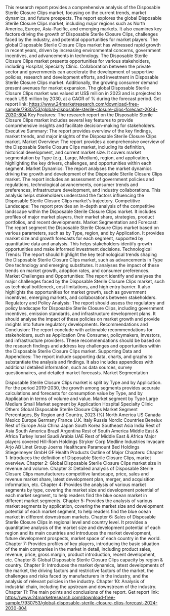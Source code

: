 This research report provides a comprehensive analysis of the Disposable Sterile Closure Clips market, focusing on the current trends, market dynamics, and future prospects. The report explores the global Disposable Sterile Closure Clips market, including major regions such as North America, Europe, Asia-Pacific, and emerging markets. It also examines key factors driving the growth of Disposable Sterile Closure Clips, challenges faced by the industry, and potential opportunities for market players.
The global Disposable Sterile Closure Clips market has witnessed rapid growth in recent years, driven by increasing environmental concerns, government incentives, and advancements in technology. The Disposable Sterile Closure Clips market presents opportunities for various stakeholders, including Hospital, Specialty Clinic. Collaboration between the private sector and governments can accelerate the development of supportive policies, research and development efforts, and investment in Disposable Sterile Closure Clips market. Additionally, the growing consumer demand present avenues for market expansion.
The global Disposable Sterile Closure Clips market was valued at US$ million in 2023 and is projected to reach US$ million by 2030, at a CAGR of % during the forecast period.
Get report link: https://www.24marketresearch.com/download-free-sample/7930753/global-disposable-sterile-closure-clips-forecast-2024-2030-804 
Key Features:
The research report on the Disposable Sterile Closure Clips market includes several key features to provide comprehensive insights and facilitate decision-making for stakeholders.
Executive Summary: The report provides overview of the key findings, market trends, and major insights of the Disposable Sterile Closure Clips market.
Market Overview: The report provides a comprehensive overview of the Disposable Sterile Closure Clips market, including its definition, historical development, and current market size. It covers market segmentation by Type (e.g., Large, Medium), region, and application, highlighting the key drivers, challenges, and opportunities within each segment.
Market Dynamics: The report analyses the market dynamics driving the growth and development of the Disposable Sterile Closure Clips market. The report includes an assessment of government policies and regulations, technological advancements, consumer trends and preferences, infrastructure development, and industry collaborations. This analysis helps stakeholders understand the factors influencing the Disposable Sterile Closure Clips market's trajectory.
Competitive Landscape: The report provides an in-depth analysis of the competitive landscape within the Disposable Sterile Closure Clips market. It includes profiles of major market players, their market share, strategies, product portfolios, and recent developments.
Market Segmentation and Forecast: The report segment the Disposable Sterile Closure Clips market based on various parameters, such as by Type, region, and by Application. It provides market size and growth forecasts for each segment, supported by quantitative data and analysis. This helps stakeholders identify growth opportunities and make informed investment decisions.
Technological Trends: The report should highlight the key technological trends shaping the Disposable Sterile Closure Clips market, such as advancements in Type One technology and emerging substitutes. It analyses the impact of these trends on market growth, adoption rates, and consumer preferences.
Market Challenges and Opportunities: The report identify and analyses the major challenges faced by the Disposable Sterile Closure Clips market, such as technical bottleneck, cost limitations, and high entry barrier. It also highlights the opportunities for market growth, such as government incentives, emerging markets, and collaborations between stakeholders.
Regulatory and Policy Analysis: The report should assess the regulatory and policy landscape for Disposable Sterile Closure Clips, including government incentives, emission standards, and infrastructure development plans. It should analyse the impact of these policies on market growth and provide insights into future regulatory developments.
Recommendations and Conclusion: The report conclude with actionable recommendations for stakeholders, such as Application One Consumer, policymakers, investors, and infrastructure providers. These recommendations should be based on the research findings and address key challenges and opportunities within the Disposable Sterile Closure Clips market.
Supporting Data and Appendices: The report include supporting data, charts, and graphs to substantiate the analysis and findings. It also includes appendices with additional detailed information, such as data sources, survey questionnaires, and detailed market forecasts.
Market Segmentation

Disposable Sterile Closure Clips market is split by Type and by Application. For the period 2019-2030, the growth among segments provides accurate calculations and forecasts for consumption value by Type, and by Application in terms of volume and value.
Market segment by Type
Large
Medium
Small
Market segment by Application
Hospital
Specialty Clinic
Others
Global Disposable Sterile Closure Clips Market Segment Percentages, By Region and Country, 2023 (%)
North America
US
Canada
Mexico
Europe
Germany
France
U.K.
Italy
Russia
Nordic Countries
Benelux
Rest of Europe
Asia
China
Japan
South Korea
Southeast Asia
India
Rest of Asia
South America
Brazil
Argentina
Rest of South America
Middle East & Africa
Turkey
Israel
Saudi Arabia
UAE
Rest of Middle East & Africa
Major players covered
Hill-Rom Holdings
Stryker Corp
Medline Industries
Invacare
Arjo AB
Linet Group
Joerns Healthcare
Paramount Bed Holdings
Stiegelmeyer GmbH
GF Health Products
Outline of Major Chapters:
Chapter 1: Introduces the definition of Disposable Sterile Closure Clips, market overview.
Chapter 2: Global Disposable Sterile Closure Clips market size in revenue and volume.
Chapter 3: Detailed analysis of Disposable Sterile Closure Clips manufacturers competitive landscape, price, sales and revenue market share, latest development plan, merger, and acquisition information, etc.
Chapter 4: Provides the analysis of various market segments by type, covering the market size and development potential of each market segment, to help readers find the blue ocean market in different market segments.
Chapter 5: Provides the analysis of various market segments by application, covering the market size and development potential of each market segment, to help readers find the blue ocean market in different downstream markets.
Chapter 6: Sales of Disposable Sterile Closure Clips in regional level and country level. It provides a quantitative analysis of the market size and development potential of each region and its main countries and introduces the market development, future development prospects, market space of each country in the world.
Chapter 7: Provides profiles of key players, introducing the basic situation of the main companies in the market in detail, including product sales, revenue, price, gross margin, product introduction, recent development, etc.
Chapter 8: Global Disposable Sterile Closure Clips capacity by region & country.
Chapter 9: Introduces the market dynamics, latest developments of the market, the driving factors and restrictive factors of the market, the challenges and risks faced by manufacturers in the industry, and the analysis of relevant policies in the industry.
Chapter 10: Analysis of industrial chain, including the upstream and downstream of the industry.
Chapter 11: The main points and conclusions of the report.
Get report link: https://www.24marketresearch.com/download-free-sample/7930753/global-disposable-sterile-closure-clips-forecast-2024-2030-804 
